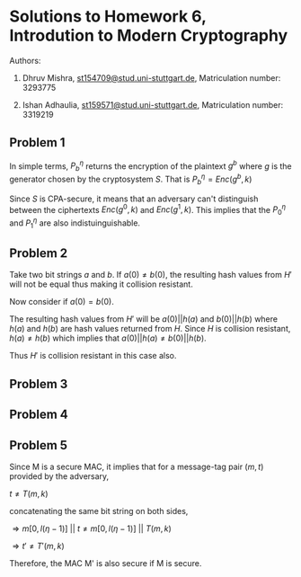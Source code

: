 # Solutions to Homework 6, Introdution to Modern Cryptography
Authors:

1. Dhruv Mishra, st154709@stud.uni-stuttgart.de, Matriculation number: 3293775

2. Ishan Adhaulia, st159571@stud.uni-stuttgart.de, Matriculation number: 3319219


## Problem 1
In simple terms, $P^\eta_b$ returns the encryption of the plaintext $g^b$ where $g$ is the generator chosen by the cryptosystem $S$. That is $P^\eta_b = Enc(g^b, k)$

Since $S$ is CPA-secure, it means that an adversary can't distinguish between the ciphertexts $Enc(g^0, k)$ and $Enc(g^1, k)$. This implies that the $P^\eta_0$ and $P^\eta_1$ are also indistuinguishable.

## Problem 2
Take two bit strings $a$ and $b$. If $a(0) \not= b(0)$, the resulting hash values from $H'$ will not be equal thus making it collision resistant.

Now consider if $a(0) = b(0)$.

The resulting hash values from $H'$ will be $a(0) || h(a)$ and $b(0)||h(b)$ where $h(a)$ and $h(b)$ are hash values returned from $H$. Since $H$ is collision resistant, $h(a) \not= h(b)$ which implies that $a(0)||h(a) \not= b(0)||h(b)$.

Thus $H'$ is collision resistant in this case also.

## Problem 3

## Problem 4

## Problem 5
Since M is a secure MAC, it implies that for a message-tag pair $(m,t)$ provided by the adversary,

$t \not= T(m,k)$

concatenating the same bit string on both sides,

$\Rightarrow m[0, l(\eta -1)]\ ||\ t \not= m[0, l(\eta -1)]\ ||\ T(m,k)$

$\Rightarrow t' \not= T'(m,k)$

Therefore, the MAC M' is also secure if M is secure.
